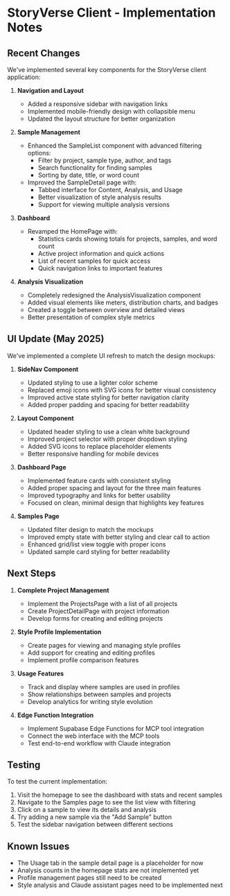 # StoryVerse Client - Implementation Notes

## Recent Changes

We've implemented several key components for the StoryVerse client application:

1. **Navigation and Layout**
   - Added a responsive sidebar with navigation links
   - Implemented mobile-friendly design with collapsible menu
   - Updated the layout structure for better organization

2. **Sample Management**
   - Enhanced the SampleList component with advanced filtering options:
     - Filter by project, sample type, author, and tags
     - Search functionality for finding samples
     - Sorting by date, title, or word count
   - Improved the SampleDetail page with:
     - Tabbed interface for Content, Analysis, and Usage
     - Better visualization of style analysis results
     - Support for viewing multiple analysis versions

3. **Dashboard**
   - Revamped the HomePage with:
     - Statistics cards showing totals for projects, samples, and word count
     - Active project information and quick actions
     - List of recent samples for quick access
     - Quick navigation links to important features

4. **Analysis Visualization**
   - Completely redesigned the AnalysisVisualization component
   - Added visual elements like meters, distribution charts, and badges
   - Created a toggle between overview and detailed views
   - Better presentation of complex style metrics

## UI Update (May 2025)

We've implemented a complete UI refresh to match the design mockups:

1. **SideNav Component**
   - Updated styling to use a lighter color scheme
   - Replaced emoji icons with SVG icons for better visual consistency
   - Improved active state styling for better navigation clarity
   - Added proper padding and spacing for better readability

2. **Layout Component**
   - Updated header styling to use a clean white background
   - Improved project selector with proper dropdown styling
   - Added SVG icons to replace placeholder elements
   - Better responsive handling for mobile devices

3. **Dashboard Page**
   - Implemented feature cards with consistent styling
   - Added proper spacing and layout for the three main features
   - Improved typography and links for better usability
   - Focused on clean, minimal design that highlights key features

4. **Samples Page**
   - Updated filter design to match the mockups
   - Improved empty state with better styling and clear call to action
   - Enhanced grid/list view toggle with proper icons
   - Updated sample card styling for better readability

## Next Steps

1. **Complete Project Management**
   - Implement the ProjectsPage with a list of all projects
   - Create ProjectDetailPage with project information
   - Develop forms for creating and editing projects

2. **Style Profile Implementation**
   - Create pages for viewing and managing style profiles
   - Add support for creating and editing profiles
   - Implement profile comparison features

3. **Usage Features**
   - Track and display where samples are used in profiles
   - Show relationships between samples and projects
   - Develop analytics for writing style evolution

4. **Edge Function Integration**
   - Implement Supabase Edge Functions for MCP tool integration
   - Connect the web interface with the MCP tools
   - Test end-to-end workflow with Claude integration

## Testing

To test the current implementation:

1. Visit the homepage to see the dashboard with stats and recent samples
2. Navigate to the Samples page to see the list view with filtering
3. Click on a sample to view its details and analysis
4. Try adding a new sample via the "Add Sample" button
5. Test the sidebar navigation between different sections

## Known Issues

- The Usage tab in the sample detail page is a placeholder for now
- Analysis counts in the homepage stats are not implemented yet
- Profile management pages still need to be created
- Style analysis and Claude assistant pages need to be implemented next
